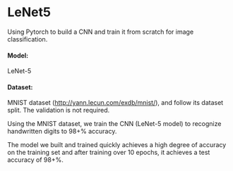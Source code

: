 # LeNet5
Using Pytorch to build a CNN and train it from scratch for image classification.

#### Model: 
LeNet-5

#### Dataset: 
MNIST dataset (http://yann.lecun.com/exdb/mnist/), and follow its dataset split. The validation is not required.

Using the MNIST dataset, we train the CNN (LeNet-5 model) to recognize handwritten digits to 98+% accuracy.

The model we built and trained quickly achieves a high degree of accuracy on the training set and after training over 10 epochs, it achieves a test accuracy of 98+%.
